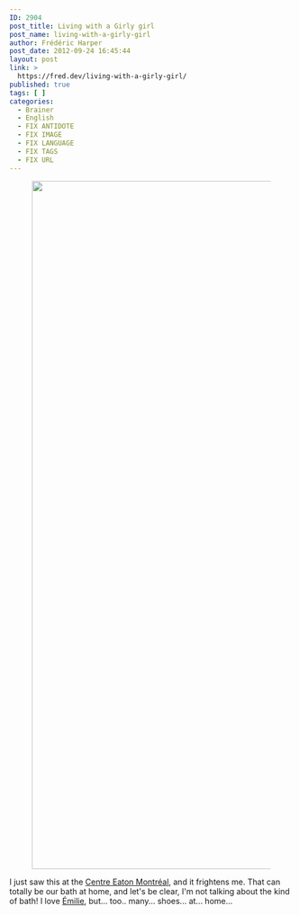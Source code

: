 ```yaml
---
ID: 2904
post_title: Living with a Girly girl
post_name: living-with-a-girly-girl
author: Frédéric Harper
post_date: 2012-09-24 16:45:44
layout: post
link: >
  https://fred.dev/living-with-a-girly-girl/
published: true
tags: [ ]
categories:
  - Brainer
  - English
  - FIX ANTIDOTE
  - FIX IMAGE
  - FIX LANGUAGE
  - FIX TAGS
  - FIX URL
---
```

<figure><img title="WP_000033" src="http://fred.dev/wp-content/uploads/2012/09/WP_000033.jpg" alt="" width="1632" height="1224" /></figure>
I just saw this at the <a href="https://www.centreeatondemontreal.com/en/" target="_blank" rel="noopener noreferrer">Centre Eaton Montréal</a>, and it frightens me. That can totally be our bath at home, and let's be clear, I'm not talking about the kind of bath! I love <a href="https://twitter.com/EmilieJolie" target="_blank" rel="noopener noreferrer">Émilie</a>, but... too.. many... shoes... at... home...